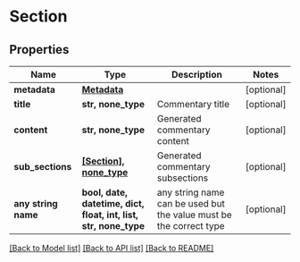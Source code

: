 # Section


## Properties
Name | Type | Description | Notes
------------ | ------------- | ------------- | -------------
**metadata** | [**Metadata**](Metadata.md) |  | [optional] 
**title** | **str, none_type** | Commentary title | [optional] 
**content** | **str, none_type** | Generated commentary content | [optional] 
**sub_sections** | [**[Section], none_type**](Section.md) | Generated commentary subsections | [optional] 
**any string name** | **bool, date, datetime, dict, float, int, list, str, none_type** | any string name can be used but the value must be the correct type | [optional]

[[Back to Model list]](../README.md#documentation-for-models) [[Back to API list]](../README.md#documentation-for-api-endpoints) [[Back to README]](../README.md)


